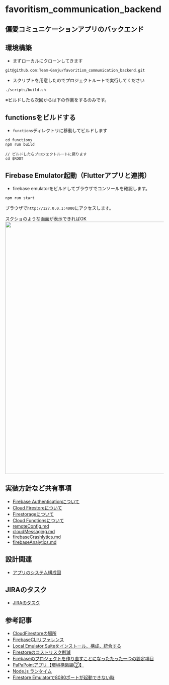 # favoritism_communication_backend
## 偏愛コミュニケーションアプリのバックエンド

## 環境構築

- まずローカルにクローンしてきます

```
git@github.com:Team-Ganju/favoritism_communication_backend.git
```

- スクリプトを用意したのでプロジェクトルートで実行してください

```
./scripts/build.sh
```

※ビルドしたら次回からは下の作業をするのみです。

## functionsをビルドする

- `functions`ディレクトリに移動してビルドします

```
cd functions
npm run build

// ビルドしたらプロジェクトルートに戻ります
cd $ROOT
```

## Firebase Emulator起動（Flutterアプリと連携）

- firebase emulatorをビルドしてブラウザでコンソールを確認します。

```
npm run start
```

ブラウザで`http://127.0.0.1:4000`にアクセスします。

スクショのような画面が表示できればOK
<img src="https://user-images.githubusercontent.com/25321380/204584975-9f98b913-2987-4af6-9cf9-b7d0534f25d6.png" width=800>

## 実装方針など共有事項

- [Firebase Authenticationについて](./docs/firebaseAuthentication.md)
- [Cloud Firestoreについて](./docs/firestore.md)
- [Firestorageについて](./docs/firestorage.md)
- [Cloud Functionsについて](./docs/functions.md)
- [remoteConfig.md]()
- [cloudMessaging.md]()
- [firebaseCrashlytics.md]()
- [firebaseAnalytics.md]()

## 設計関連
- [アプリのシステム構成図](https://github.com/Team-Ganju/favoritism_communication/blob/develop/docs/app-design/app-system-diagram/app-system-diagram.md)

## JIRAのタスク

- [JIRAのタスク](https://joint-dev.atlassian.net/browse/FC-107)

## 参考記事
- [CloudFirestoreの場所](https://firebase.google.com/docs/firestore/locations)
- [FirebaseCLIリファレンス](https://firebase.google.com/docs/cli#windows-npm)
- [Local Emulator Suiteをインストール、構成、統合する](https://firebase.google.com/docs/emulator-suite/install_and_configure?authuser=0)
- [Firestoreのコストリスク削減](https://rinoguchi.net/2020/08/firestore-cost-risk.html)
- [Firebaseのプロジェクトを作り直すことになったたった一つの設定項目](https://qiita.com/qrusadorz/items/99432fac6cbc93ebaff2)
- [PaPaPointアプリ【環境構築編②】](https://bellbellbell.info/2020/10/papapoint-environment-firebase/)
- [Node.js ランタイム](https://cloud.google.com/functions/docs/concepts/nodejs-runtime#console)
- [Firestore Emulatorで8080ポートが起動できない時](https://qiita.com/HisakoIsaka/items/03ed541438572a3cc6e7)
